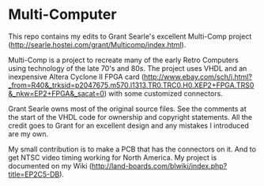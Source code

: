 # Multi-Computer

This repo contains my edits to Grant Searle's excellent Multi-Comp project (http://searle.hostei.com/grant/Multicomp/index.html).

Multi-Comp is a project to recreate many of the early Retro Computers using technology of the late 70's and 80s. The project uses VHDL and an inexpensive Altera Cyclone II FPGA card (http://www.ebay.com/sch/i.html?_from=R40&_trksid=p2047675.m570.l1313.TR0.TRC0.H0.XEP2+FPGA.TRS0&_nkw=EP2+FPGA&_sacat=0) with some customized connectors.

Grant Searle owns most of the original source files. See the comments at the start of the VHDL code for ownership and copyright statements. All the credit goes to Grant for an excellent design and any mistakes I introduced are my own.

My small contribution is to make a PCB that has the connectors on it. And to get NTSC video timing working for North America. My project is documented on my Wiki (http://land-boards.com/blwiki/index.php?title=EP2C5-DB).
